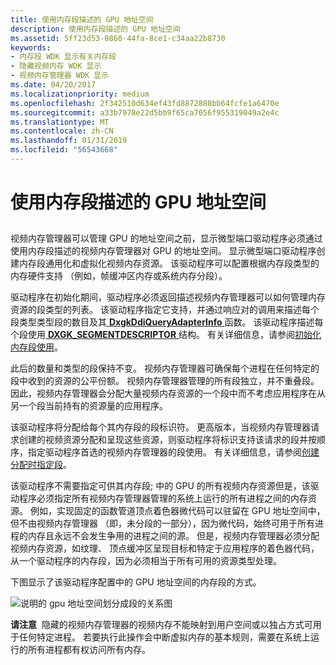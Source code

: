 ```yaml
---
title: 使用内存段描述的 GPU 地址空间
description: 使用内存段描述的 GPU 地址空间
ms.assetid: 5ff23d53-0860-44fa-8ce1-c34aa22b8730
keywords:
- 内存段 WDK 显示有关内存段
- 隐藏视频内存 WDK 显示
- 视频内存管理器 WDK 显示
ms.date: 04/20/2017
ms.localizationpriority: medium
ms.openlocfilehash: 2f342510d634ef43fd8872888bb64fcfe1a6470e
ms.sourcegitcommit: a33b7978e22d5bb9f65ca7056f955319049a2e4c
ms.translationtype: MT
ms.contentlocale: zh-CN
ms.lasthandoff: 01/31/2019
ms.locfileid: "56543668"
---
```

# <a name="using-memory-segments-to-describe-the-gpu-address-space"></a>使用内存段描述的 GPU 地址空间


## <span id="ddk_using_memory_segments_to_describe_the_gpu_address_space_gg"></span><span id="DDK_USING_MEMORY_SEGMENTS_TO_DESCRIBE_THE_GPU_ADDRESS_SPACE_GG"></span>


视频内存管理器可以管理 GPU 的地址空间之前，显示微型端口驱动程序必须通过使用内存段描述的视频内存管理器对 GPU 的地址空间。 显示微型端口驱动程序创建内存段通用化和虚拟化视频内存资源。 该驱动程序可以配置根据内存段类型的内存硬件支持 （例如，帧缓冲区内存或系统内存分段）。

驱动程序在初始化期间，驱动程序必须返回描述视频内存管理器可以如何管理内存资源的段类型的列表。 该驱动程序指定它支持，并通过响应对的调用来描述每个段类型类型段的数目及其[ **DxgkDdiQueryAdapterInfo** ](https://msdn.microsoft.com/library/windows/hardware/ff559746)函数。 该驱动程序描述每个段使用[ **DXGK\_SEGMENTDESCRIPTOR** ](https://msdn.microsoft.com/library/windows/hardware/ff562035)结构。 有关详细信息，请参阅[初始化内存段使用](initializing-use-of-memory-segments.md)。

此后的数量和类型的段保持不变。 视频内存管理器可确保每个进程在任何特定的段中收到的资源的公平份额。 视频内存管理器管理的所有段独立，并不重叠段。 因此，视频内存管理器会分配大量视频内存资源的一个段中而不考虑应用程序在从另一个段当前持有的资源量的应用程序。

该驱动程序将分配给每个其内存段的段标识符。 更高版本，当视频内存管理器请求创建的视频资源分配和呈现这些资源，则驱动程序将标识支持该请求的段并按顺序，指定驱动程序首选的视频内存管理器的段使用。 有关详细信息，请参阅[创建分配时指定段](specifying-segments-when-creating-allocations.md)。

该驱动程序不需要指定可供其内存段; 中的 GPU 的所有视频内存资源但是，该驱动程序必须指定所有视频内存管理器管理的系统上运行的所有进程之间的内存资源。 例如，实现固定的函数管道顶点着色器微代码可以驻留在 GPU 地址空间中，但不由视频内存管理器 （即，未分段的一部分），因为微代码，始终可用于所有进程的内存且永远不会发生争用的进程之间的源。 但是，视频内存管理器必须分配视频内存资源，如纹理、 顶点缓冲区呈现目标和特定于应用程序的着色器代码，从一个驱动程序的内存段，因为必须相当于所有可用的资源类型处理。

下图显示了该驱动程序配置中的 GPU 地址空间的内存段的方式。

![说明的 gpu 地址空间划分成段的关系图](images/memseg.png)

**请注意**  隐藏的视频内存管理器的视频内存不能映射到用户空间或以独占方式可用于任何特定进程。 若要执行此操作会中断虚拟内存的基本规则，需要在系统上运行的所有进程都有权访问所有内存。

 

 

 





